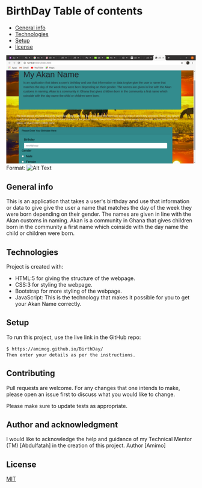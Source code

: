 # BirthDay Table of contents
* [General info](#general-info)
* [Technologies](#technologies)
* [Setup](#setup)
* [license](#license)

![GitHub Logo](/images/ReadMe.png)
Format: ![Alt Text](url)

## General info
 This is an application that takes a user's birthday and use that information or data to give give the user a name that matches the day of the week they were born depending on their gender. The names are given in line with the Akan customs in naming. Akan is a community in Ghana that gives children born in the community a first name which coinside with the day name the child or children were born.
	
## Technologies
Project is created with:
* HTML:5 for giving the structure of the webpage.
* CSS:3 for styling the webpage.
* Bootstrap for more styling of the webpage.
* JavaScript: This is the technology that makes it possible for you to get your Akan Name correctly.
	
## Setup
To run this project, use the live link in the GitHub repo:

```
$ https://amimog.github.io/BirthDay/
Then enter your details as per the instructions.
```

## Contributing
Pull requests are welcome. For any changes that one intends to make, please open an issue first to discuss what you would like to change.

Please make sure to update tests as appropriate.

## Author and acknowledgment

I would like to acknowledge the help and guidance of my Technical Mentor (TM) [Abdulfatah] in the creation of this project.
Author [Amimo]

## License
[MIT](https://choosealicense.com/licenses/mit/)


